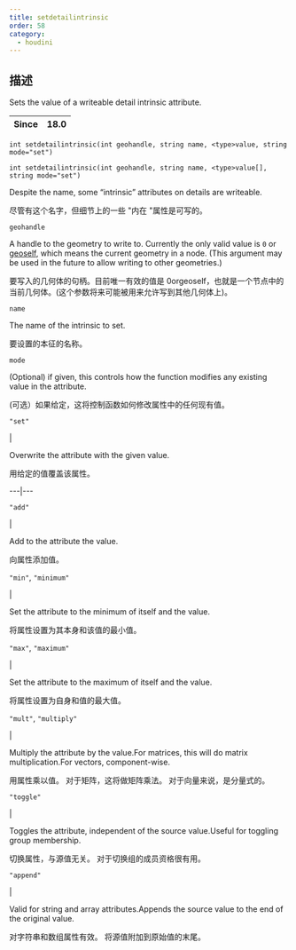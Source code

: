 ```yaml
---
title: setdetailintrinsic
order: 58
category:
  - houdini
---
```

    
## 描述

Sets the value of a writeable detail intrinsic attribute.

| Since | 18.0 |
| ----- | ---- |

`int setdetailintrinsic(int geohandle, string name, <type>value, string mode="set")`

`int setdetailintrinsic(int geohandle, string name, <type>value[], string mode="set")`

Despite the name, some “intrinsic” attributes on details are writeable.

尽管有这个名字，但细节上的一些 "内在 "属性是可写的。

`geohandle`

A handle to the geometry to write to. Currently the only valid value is `0` or
[geoself](geoself.html "Returns a handle to the current geometry."), which
means the current geometry in a node. (This argument may be used in the future
to allow writing to other geometries.)

要写入的几何体的句柄。目前唯一有效的值是 0orgeoself，也就是一个节点中的当前几何体。(这个参数将来可能被用来允许写到其他几何体上)。

`name`

The name of the intrinsic to set.

要设置的本征的名称。

`mode`

(Optional) if given, this controls how the function modifies any existing
value in the attribute.

(可选）如果给定，这将控制函数如何修改属性中的任何现有值。

`"set"`

|

Overwrite the attribute with the given value.

用给定的值覆盖该属性。

---|---

`"add"`

|

Add to the attribute the value.

向属性添加值。

`"min"`, `"minimum"`

|

Set the attribute to the minimum of itself and the value.

将属性设置为其本身和该值的最小值。

`"max"`, `"maximum"`

|

Set the attribute to the maximum of itself and the value.

将属性设置为自身和值的最大值。

`"mult"`, `"multiply"`

|

Multiply the attribute by the value.For matrices, this will do matrix
multiplication.For vectors, component-wise.

用属性乘以值。 对于矩阵，这将做矩阵乘法。 对于向量来说，是分量式的。

`"toggle"`

|

Toggles the attribute, independent of the source value.Useful for toggling
group membership.

切换属性，与源值无关。 对于切换组的成员资格很有用。

`"append"`

|

Valid for string and array attributes.Appends the source value to the end of
the original value.

对字符串和数组属性有效。 将源值附加到原始值的末尾。

